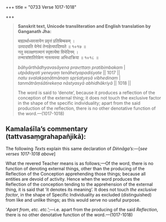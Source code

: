 +++
title = "0733 Verse 1017-1018"

+++
> **Sanskrit text, Unicode transliteration and English translation by Ganganath Jha:** 
>
> बाह्यार्थाध्यवसायेन प्रवृत्तं प्रतिबिम्बकम् ।  
> उत्पादयति येनेयं तेनाहेत्यपदिश्यते ॥ १०१७ ॥  
> नतु स्वलक्षणात्मानं स्पृशत्येषा विभेदिनम् ।  
> तन्मात्रांशातिरेकेण नास्त्यस्या अभिधाक्रिया ॥ १०१८ ॥ 
>
> *bāhyārthādhyavasāyena pravṛttaṃ pratibimbakam* \|  
> *utpādayati yeneyaṃ tenāhetyapadiśyate* \|\| 1017 \|\|  
> *natu svalakṣaṇātmānaṃ spṛśatyeṣā vibhedinam* \|  
> *tanmātrāṃśātirekeṇa nāstyasyā abhidhākriyā* \|\| 1018 \|\| 
>
> The word is said to ‘denote’, because it produces a reflection of the conception of the external thing; it does not touch the exclusive factor in the shape of the specific individuality; apart from the said production of the reflection, there is no other denotative function of the word.—(1017-1018)



## Kamalaśīla’s commentary (tattvasaṃgrahapañjikā):

The following *Texts* explain this same declaration of *Diṅnāga’s*:—[*see verses 1017-1018 above*]

What the revered Teacher means is as follows;—Of the word, there is no function of denoting external things, other than the producing of the Reflection of the Conception apprehending those things; because all entities are devoid of activity. Hence when the word produces the Reflection of the conception tending to the apprehension of the external thing, it is said that ‘it denotes its meaning’. It does not touch *the exclusive factor*, in the shape of Specific Individuality as excluded (distinguished) from like and unlike things; as this would serve no useful purpose.

‘*Apart from*, *etc. etc*.’;—i.e. apart from the producing of the said *Reflection*, there is no other denotative function of the word.—(1017-1018)


